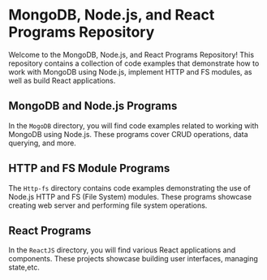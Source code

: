 # MongoDB, Node.js, and React Programs Repository

Welcome to the MongoDB, Node.js, and React Programs Repository! This repository contains a collection of 
code examples that demonstrate how to work with MongoDB using Node.js, implement HTTP and FS modules, 
as well as build React applications.

## MongoDB and Node.js Programs

In the `MogoDB` directory, you will find code examples related to working with MongoDB using Node.js.
These programs cover CRUD operations, data querying, and more.

## HTTP and FS Module Programs

The `Http-fs` directory contains code examples demonstrating the use of Node.js HTTP and FS (File System) modules. 
These programs showcase creating web server and performing file system operations. 

## React Programs

In the `ReactJS` directory, you will find various React applications and components. 
These projects showcase building user interfaces, managing state,etc.
